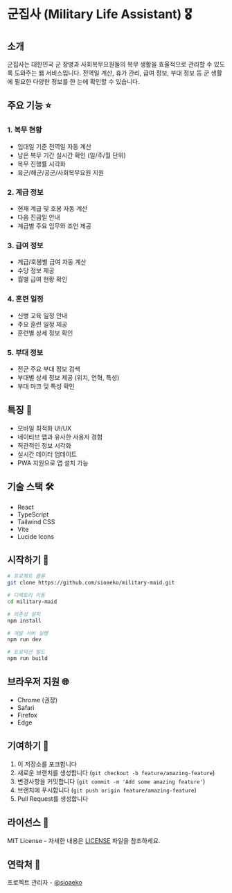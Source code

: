 # 군집사 (Military Life Assistant) 🎖️

## 소개
군집사는 대한민국 군 장병과 사회복무요원들의 복무 생활을 효율적으로 관리할 수 있도록 도와주는 웹 서비스입니다. 전역일 계산, 휴가 관리, 급여 정보, 부대 정보 등 군 생활에 필요한 다양한 정보를 한 눈에 확인할 수 있습니다.

## 주요 기능 ⭐

### 1. 복무 현황
- 입대일 기준 전역일 자동 계산
- 남은 복무 기간 실시간 확인 (일/주/월 단위)
- 복무 진행률 시각화
- 육군/해군/공군/사회복무요원 지원

### 2. 계급 정보
- 현재 계급 및 호봉 자동 계산
- 다음 진급일 안내
- 계급별 주요 임무와 조언 제공

### 3. 급여 정보
- 계급/호봉별 급여 자동 계산
- 수당 정보 제공
- 월별 급여 현황 확인

### 4. 훈련 일정
- 신병 교육 일정 안내
- 주요 훈련 일정 제공
- 훈련별 상세 정보 확인

### 5. 부대 정보
- 전군 주요 부대 정보 검색
- 부대별 상세 정보 제공 (위치, 연혁, 특성)
- 부대 마크 및 특성 확인

## 특징 💫
- 모바일 최적화 UI/UX
- 네이티브 앱과 유사한 사용자 경험
- 직관적인 정보 시각화
- 실시간 데이터 업데이트
- PWA 지원으로 앱 설치 가능

## 기술 스택 🛠️
- React
- TypeScript
- Tailwind CSS
- Vite
- Lucide Icons

## 시작하기 🚀

```bash
# 프로젝트 클론
git clone https://github.com/sioaeko/military-maid.git

# 디렉토리 이동
cd military-maid

# 의존성 설치
npm install

# 개발 서버 실행
npm run dev

# 프로덕션 빌드
npm run build
```

## 브라우저 지원 🌐
- Chrome (권장)
- Safari
- Firefox
- Edge

## 기여하기 🤝
1. 이 저장소를 포크합니다
2. 새로운 브랜치를 생성합니다 (`git checkout -b feature/amazing-feature`)
3. 변경사항을 커밋합니다 (`git commit -m 'Add some amazing feature'`)
4. 브랜치에 푸시합니다 (`git push origin feature/amazing-feature`)
5. Pull Request를 생성합니다

## 라이선스 📝
MIT License - 자세한 내용은 [LICENSE](LICENSE) 파일을 참조하세요.

## 연락처 📧
프로젝트 관리자 - [@sioaeko](https://github.com/sioaeko)
